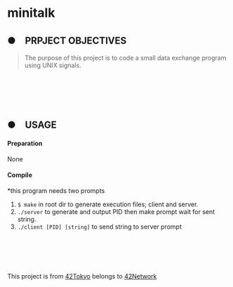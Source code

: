 # minitalk
## ●　PRPJECT OBJECTIVES<br>
>The purpose of this project is to code a small data exchange program using UNIX signals.
<br>
<br>
<br>
<br>

## ●　USAGE
#### Preparation<br>
None

#### Compile<br>
*this program needs two prompts
1) `$ make` in root dir to generate execution files; client and server.<br>
2) `./server` to generate and output PID then make prompt wait for sent string.<br>
3) `./client [PID] [string]` to send string to server prompt
<br>
<br>
<br>
<br>

This project is from [42Tokyo](https://42tokyo.jp/) belongs to [42Network](https://www.42.fr/)
